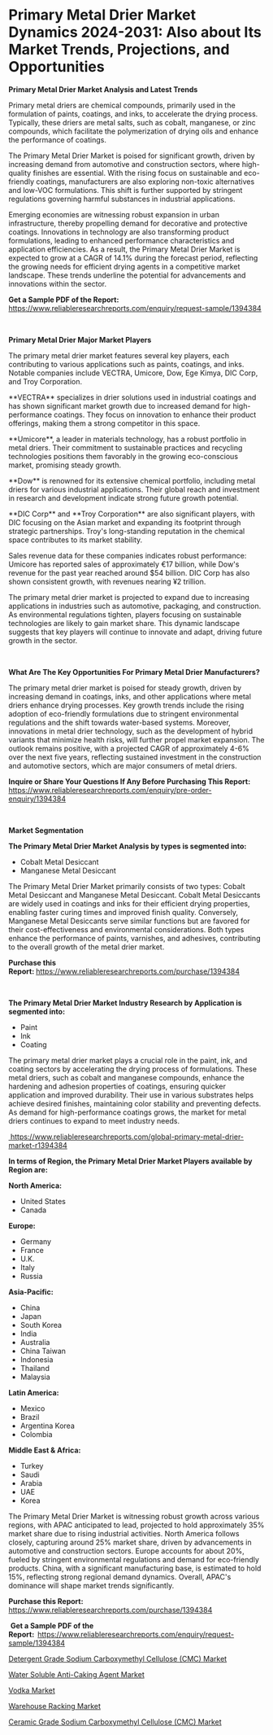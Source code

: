<p><h1>Primary Metal Drier Market Dynamics 2024-2031: Also about Its Market Trends, Projections, and Opportunities</h1></p><p><strong>Primary Metal Drier Market Analysis and Latest Trends</strong></p>
<p><p>Primary metal driers are chemical compounds, primarily used in the formulation of paints, coatings, and inks, to accelerate the drying process. Typically, these driers are metal salts, such as cobalt, manganese, or zinc compounds, which facilitate the polymerization of drying oils and enhance the performance of coatings.</p><p>The Primary Metal Drier Market is poised for significant growth, driven by increasing demand from automotive and construction sectors, where high-quality finishes are essential. With the rising focus on sustainable and eco-friendly coatings, manufacturers are also exploring non-toxic alternatives and low-VOC formulations. This shift is further supported by stringent regulations governing harmful substances in industrial applications.</p><p>Emerging economies are witnessing robust expansion in urban infrastructure, thereby propelling demand for decorative and protective coatings. Innovations in technology are also transforming product formulations, leading to enhanced performance characteristics and application efficiencies. As a result, the Primary Metal Drier Market is expected to grow at a CAGR of 14.1% during the forecast period, reflecting the growing needs for efficient drying agents in a competitive market landscape. These trends underline the potential for advancements and innovations within the sector.</p></p>
<p><strong>Get a Sample PDF of the Report:&nbsp;</strong> <a href="https://www.reliableresearchreports.com/enquiry/request-sample/1394384">https://www.reliableresearchreports.com/enquiry/request-sample/1394384</a></p>
<p>&nbsp;</p>
<p><strong>Primary Metal Drier Major Market Players</strong></p>
<p><p>The primary metal drier market features several key players, each contributing to various applications such as paints, coatings, and inks. Notable companies include VECTRA, Umicore, Dow, Ege Kimya, DIC Corp, and Troy Corporation.</p><p>**VECTRA** specializes in drier solutions used in industrial coatings and has shown significant market growth due to increased demand for high-performance coatings. They focus on innovation to enhance their product offerings, making them a strong competitor in this space.</p><p>**Umicore**, a leader in materials technology, has a robust portfolio in metal driers. Their commitment to sustainable practices and recycling technologies positions them favorably in the growing eco-conscious market, promising steady growth.</p><p>**Dow** is renowned for its extensive chemical portfolio, including metal driers for various industrial applications. Their global reach and investment in research and development indicate strong future growth potential.</p><p>**DIC Corp** and **Troy Corporation** are also significant players, with DIC focusing on the Asian market and expanding its footprint through strategic partnerships. Troy's long-standing reputation in the chemical space contributes to its market stability.</p><p>Sales revenue data for these companies indicates robust performance: Umicore has reported sales of approximately €17 billion, while Dow's revenue for the past year reached around $54 billion. DIC Corp has also shown consistent growth, with revenues nearing ¥2 trillion.</p><p>The primary metal drier market is projected to expand due to increasing applications in industries such as automotive, packaging, and construction. As environmental regulations tighten, players focusing on sustainable technologies are likely to gain market share. This dynamic landscape suggests that key players will continue to innovate and adapt, driving future growth in the sector.</p></p>
<p>&nbsp;</p>
<p><strong>What Are The Key Opportunities For Primary Metal Drier Manufacturers?</strong></p>
<p><p>The primary metal drier market is poised for steady growth, driven by increasing demand in coatings, inks, and other applications where metal driers enhance drying processes. Key growth trends include the rising adoption of eco-friendly formulations due to stringent environmental regulations and the shift towards water-based systems. Moreover, innovations in metal drier technology, such as the development of hybrid variants that minimize health risks, will further propel market expansion. The outlook remains positive, with a projected CAGR of approximately 4-6% over the next five years, reflecting sustained investment in the construction and automotive sectors, which are major consumers of metal driers.</p></p>
<p><strong>Inquire or Share Your Questions If Any Before Purchasing This Report:</strong> <a href="https://www.reliableresearchreports.com/enquiry/pre-order-enquiry/1394384">https://www.reliableresearchreports.com/enquiry/pre-order-enquiry/1394384</a></p>
<p>&nbsp;</p>
<p><strong>Market Segmentation</strong></p>
<p><strong>The Primary Metal Drier Market Analysis by types is segmented into:</strong></p>
<p><ul><li>Cobalt Metal Desiccant</li><li>Manganese Metal Desiccant</li></ul></p>
<p><p>The Primary Metal Drier Market primarily consists of two types: Cobalt Metal Desiccant and Manganese Metal Desiccant. Cobalt Metal Desiccants are widely used in coatings and inks for their efficient drying properties, enabling faster curing times and improved finish quality. Conversely, Manganese Metal Desiccants serve similar functions but are favored for their cost-effectiveness and environmental considerations. Both types enhance the performance of paints, varnishes, and adhesives, contributing to the overall growth of the metal drier market.</p></p>
<p><strong>Purchase this Report:&nbsp;</strong><a href="https://www.reliableresearchreports.com/purchase/1394384">https://www.reliableresearchreports.com/purchase/1394384</a></p>
<p>&nbsp;</p>
<p><strong>The Primary Metal Drier Market Industry Research by Application is segmented into:</strong></p>
<p><ul><li>Paint</li><li>Ink</li><li>Coating</li></ul></p>
<p><p>The primary metal drier market plays a crucial role in the paint, ink, and coating sectors by accelerating the drying process of formulations. These metal driers, such as cobalt and manganese compounds, enhance the hardening and adhesion properties of coatings, ensuring quicker application and improved durability. Their use in various substrates helps achieve desired finishes, maintaining color stability and preventing defects. As demand for high-performance coatings grows, the market for metal driers continues to expand to meet industry needs.</p></p>
<p><a href="https://www.reliableresearchreports.com/global-primary-metal-drier-market-r1394384">&nbsp;https://www.reliableresearchreports.com/global-primary-metal-drier-market-r1394384</a></p>
<p><strong>In terms of Region, the Primary Metal Drier Market Players available by Region are:</strong></p>
<p>
    <p> <strong> North America: </strong>
        <ul>
            <li>United States</li>
            <li>Canada</li>
        </ul>
        </p> 
    <p> <strong> Europe: </strong>
        <ul>
            <li>Germany</li>
            <li>France</li>
            <li>U.K.</li>
            <li>Italy</li>
            <li>Russia</li>
        </ul>
        </p> 
    <p> <strong> Asia-Pacific: </strong>
        <ul>
            <li>China</li>
            <li>Japan</li>
            <li>South Korea</li>
            <li>India</li>
            <li>Australia</li>
            <li>China Taiwan</li>
            <li>Indonesia</li>
            <li>Thailand</li>
            <li>Malaysia</li>
        </ul>
        </p> 
    <p> <strong> Latin America: </strong>
        <ul>
            <li>Mexico</li>
            <li>Brazil</li>
            <li>Argentina Korea</li>
            <li>Colombia</li>
        </ul>
        </p> 
    <p> <strong> Middle East & Africa: </strong>
        <ul>
            <li>Turkey</li>
            <li>Saudi</li>
            <li>Arabia</li>
            <li>UAE</li>
            <li>Korea</li>
        </ul>
    </p>
    </p>
<p><p>The Primary Metal Drier Market is witnessing robust growth across various regions, with APAC anticipated to lead, projected to hold approximately 35% market share due to rising industrial activities. North America follows closely, capturing around 25% market share, driven by advancements in automotive and construction sectors. Europe accounts for about 20%, fueled by stringent environmental regulations and demand for eco-friendly products. China, with a significant manufacturing base, is estimated to hold 15%, reflecting strong regional demand dynamics. Overall, APAC's dominance will shape market trends significantly.</p></p>
<p><strong>Purchase this Report: </strong><a href="https://www.reliableresearchreports.com/purchase/1394384">https://www.reliableresearchreports.com/purchase/1394384</a></p>
<p>&nbsp;<strong>Get a Sample PDF of the Report:&nbsp;&nbsp;</strong><a href="https://www.reliableresearchreports.com/enquiry/request-sample/1394384">https://www.reliableresearchreports.com/enquiry/request-sample/1394384</a></p>
<p><strong></strong></p>
<p><p><a href="https://issuu.com/reportprime-2/docs/detergent-grade-sodium-carboxymethy_e6b5802ec2c400">Detergent Grade Sodium Carboxymethyl Cellulose (CMC) Market</a></p><p><a href="https://github.com/abbislposival/Market-Research-Report-List-1/blob/main/water-soluble-anti-caking-agent-market.md">Water Soluble Anti-Caking Agent Market</a></p><p><a href="https://www.linkedin.com/pulse/future-vodka-market-global-forecast-trends-2024-2031-my-mkt-intel-yw5jf?trackingId=5NWaPAd9TvqSeszN2iFhZg%3D%3D">Vodka Market</a></p><p><a href="https://www.linkedin.com/pulse/warehouse-racking-market-research-report-forecast-growth-iew3f?trackingId=2%2F6OksNRSB6l8NFNkT%2BZoQ%3D%3D">Warehouse Racking Market</a></p><p><a href="https://issuu.com/reportprime-2/docs/ceramic-grade-sodium-carboxymethyl-_f5f321b6068284">Ceramic Grade Sodium Carboxymethyl Cellulose (CMC) Market</a></p></p>